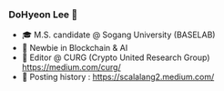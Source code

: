 ### DoHyeon Lee 👋
- 🎓 M.S. candidate @ Sogang University (BASELAB)
- 🌱 Newbie in Blockchain & AI
- 📓 Editor @ CURG (Crypto United Research Group) https://medium.com/curg/
- 📓 Posting history : https://scalalang2.medium.com/
